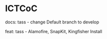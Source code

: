 # ICTCoC

docs: tass - change Default branch to develop

feat: tass - Alamofire, SnapKit, Kingfisher Install
